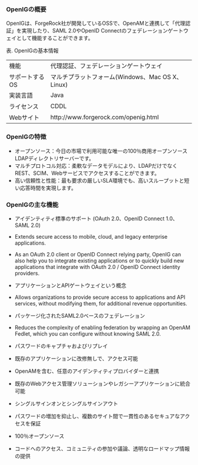 ### OpenIGの概要

OpenIGは、ForgeRock社が開発しているOSSで、OpenAMと連携して「代理認証」を実現したり、SAML 2.0やOpenID Connectのフェデレーションゲートウェイとして機能することができます。

表. OpenIGの基本情報  

<table>
  <tbody>
    <tr>
      <td>機能</td>
      <td>代理認証、フェデレーションゲートウェイ</td>
    </tr>
    <tr>
      <td>サポートするOS</td>
      <td>マルチプラットフォーム(Windows、Mac OS X、Linux)</td>
    </tr>
    <tr>
      <td>実装言語</td>
      <td>Java</td>
    </tr>
    <tr>
      <td>ライセンス</td>
      <td>CDDL</td>
    </tr>
    <tr>
      <td>Webサイト</td>
      <td>http://www.forgerock.com/openig.html</td>
    </tr>
  </tbody>
</table>

### OpenIGの特徴

- オープンソース：今日の市場で利用可能な唯一の100％商用オープンソースLDAPディレクトリサーバーです。
- マルチプロトコル対応：柔軟なデータモデルにより、LDAPだけでなくREST、SCIM、Webサービスでアクセスすることができます。
- 高い信頼性と性能：最も要求の厳しいSLA環境でも、高いスループットと短い応答時間を実現します。

### OpenIGの主な機能

- アイデンティティ標準のサポート (OAuth 2.0、OpenID Connect 1.0、SAML 2.0)

 - Extends secure access to mobile, cloud, and legacy enterprise applications.
 - As an OAuth 2.0 client or OpenID Connect relying party, OpenIG can also help you to integrate existing applications or to quickly build new applications that integrate with OAuth 2.0 / OpenID Connect identity providers.


- アプリケーションとAPIゲートウェイという概念

 - Allows organizations to provide secure access to applications and API services, without modifying them, for additional revenue opportunities.

- パッケージ化されたSAML2.0ベースのフェデレーション

 - Reduces the complexity of enabling federation by wrapping an OpenAM Fedlet, which you can configure without knowing SAML 2.0.

- パスワードのキャプチャおよびリプレイ

 - 既存のアプリケーションに改修無しで、アクセス可能

- OpenAMを含む、任意のアイデンティティプロバイダーと連携

 - 既存のWebアクセス管理ソリューションやレガシーアプリケーションに統合可能

- シングルサインオンとシングルサインアウト

 - パスワードの増加を抑止し、複数のサイト間で一貫性のあるセキュアなアクセスを保証

- 100％オープンソース

 - コードへのアクセス、コミュニティの参加や議論、透明なロードマップ情報の提供
